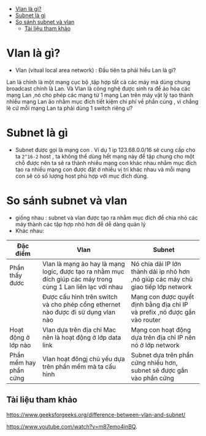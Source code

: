 - [Vlan là gì?](#vlan-là-gì)
- [Subnet là gì](#subnet-là-gì)
- [So sánh subnet và vlan](#so-sánh-subnet-và-vlan)
  - [Tài liệu tham khảo](#tài-liệu-tham-khảo)

# Vlan là gì?
- Vlan (vitual local area network) : Đầu tiên ta phải hiểu Lan là gì?

Lan là chính là một mạng cục bộ ,tập hợp tất cả các máy mà dùng chung broadcast chính là Lan. Và Vlan là công nghệ được sinh ra để ảo hóa các mạng Lan ,nó cho phép các mạng từ 1 mạng Lan trên máy vật lý tạo thành nhiều mạng Lan ảo nhằm mục đích tiết kiệm chi phí về phần cúng , vì chẳng lẽ cứ mỗi mạng Lan ta phải dùng 1 switch riêng ư?

# Subnet là gì
- Subnet được gọi là mạng con . Ví dụ 1 ip 123.68.0.0/16 sẽ cung cấp cho ta `2^16-2` host , ta không thể dùng hết mạng này để tập chung cho một chỗ được nên ta sẽ ra thành nhiều mạng con khác nhau nhằm mục đích tạo ra nhiều mạng con được đặt ở nhiều vị trí khác nhau và mỗi mạng con sẽ có số lượng host phù hợp với mục đích dùng.

# So sánh subnet và vlan
- giống nhau : subnet và vlan được tạo ra nhằm mục đích để chia nhỏ các máy thành các tập hợp nhỏ hơn để dễ dàng quản lý
- Khác nhau:

|Đặc điểm|Vlan|Subnet|
|--------|----|------|
|Phần thấy đươc|Vlan là mạng ảo hay là mạng logic, được tạo ra nhằm mục đích giúp các máy trong cùng 1 Lan liên lạc với nhau  | Nó chia dải IP lớn thành dải ip nhỏ hơn ,nó giúp các máy chủ giao tiếp lớp network|
||Được cấu hình trên switch và cho phép cổng ethernet nào được đi sử dụng vlan nào|Mạng con được quyết định bằng địa chỉ IP và prefix ,nó được gắn vào router|
|Hoạt động ở lớp nào|Vlan dựa trên địa chỉ Mac nên là hoạt động ở lớp data link|Mạng con hoạt động dựa trên địa chỉ IP nên nó ở lớp network|
|Phần mềm hay phần cứng|Vlan hoạt đôngj chủ yếu dựa trên phần mềm mà ta cấu hình|Subnet dựa trên phần cứng nhiều hơn, subnet sẽ được gắn vào phần cứng|

## Tài liệu tham khảo

https://www.geeksforgeeks.org/difference-between-vlan-and-subnet/



https://www.youtube.com/watch?v=m87emo4inBQ.